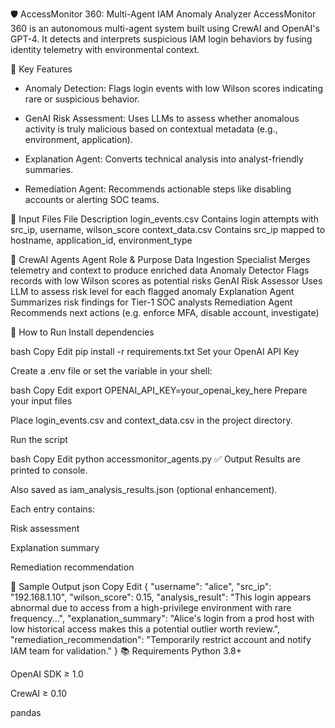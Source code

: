 🛡️ AccessMonitor 360: Multi-Agent IAM Anomaly Analyzer
AccessMonitor 360 is an autonomous multi-agent system built using CrewAI and OpenAI's GPT-4. It detects and interprets suspicious IAM login behaviors by fusing identity telemetry with environmental context.

📌 Key Features
- Anomaly Detection: Flags login events with low Wilson scores indicating rare or suspicious behavior.

- GenAI Risk Assessment: Uses LLMs to assess whether anomalous activity is truly malicious based on contextual metadata (e.g., environment, application).

- Explanation Agent: Converts technical analysis into analyst-friendly summaries.

- Remediation Agent: Recommends actionable steps like disabling accounts or alerting SOC teams.

📁 Input Files
File	Description
login_events.csv	Contains login attempts with src_ip, username, wilson_score
context_data.csv	Contains src_ip mapped to hostname, application_id, environment_type

🧠 CrewAI Agents
Agent	Role & Purpose
Data Ingestion Specialist	Merges telemetry and context to produce enriched data
Anomaly Detector	Flags records with low Wilson scores as potential risks
GenAI Risk Assessor	Uses LLM to assess risk level for each flagged anomaly
Explanation Agent	Summarizes risk findings for Tier-1 SOC analysts
Remediation Agent	Recommends next actions (e.g. enforce MFA, disable account, investigate)

🚀 How to Run
Install dependencies

bash
Copy
Edit
pip install -r requirements.txt
Set your OpenAI API Key

Create a .env file or set the variable in your shell:

bash
Copy
Edit
export OPENAI_API_KEY=your_openai_key_here
Prepare your input files

Place login_events.csv and context_data.csv in the project directory.

Run the script

bash
Copy
Edit
python accessmonitor_agents.py
✅ Output
Results are printed to console.

Also saved as iam_analysis_results.json (optional enhancement).

Each entry contains:

Risk assessment

Explanation summary

Remediation recommendation

🧪 Sample Output
json
Copy
Edit
{
  "username": "alice",
  "src_ip": "192.168.1.10",
  "wilson_score": 0.15,
  "analysis_result": "This login appears abnormal due to access from a high-privilege environment with rare frequency...",
  "explanation_summary": "Alice's login from a prod host with low historical access makes this a potential outlier worth review.",
  "remediation_recommendation": "Temporarily restrict account and notify IAM team for validation."
}
📚 Requirements
Python 3.8+

OpenAI SDK ≥ 1.0

CrewAI ≥ 0.10

pandas